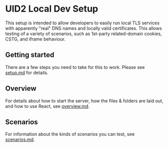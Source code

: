 
# UID2 Local Dev Setup

This setup is intended to allow developers to easily run local TLS services with apparently "real" DNS names and locally valid certificates. This allows testing of a variety of scenarios, such as 1st-party related-domain cookies, CSTG, and iframe behaviour.

## Getting started

There are a few steps you need to take for this to work. Please see [setup.md](./setup.md) for details.

## Overview

For details about how to start the server, how the files & folders are laid out, and how to use React, see [overview.md](./overview.md).

## Scenarios

For information about the kinds of scenarios you can test, see [scenarios.md](./scenarios.md).
